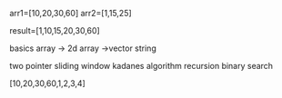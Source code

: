 arr1=[10,20,30,60]
arr2=[1,15,25]

<!-- edge cases  -->

result=[1,10,15,20,30,60]

<!-- topics -->

basics
array -> 2d array ->vector
string

<!-- algos -->

two pointer
sliding window
kadanes algorithm
recursion
binary search

<!-- find peek -->

[10,20,30,60,1,2,3,4]

<!--  -->

